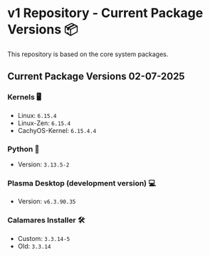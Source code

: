 # v1 Repository - Current Package Versions 📦

This repository is based on the core system packages.

## Current Package Versions 02-07-2025

### Kernels 🖥️
- Linux: `6.15.4`
- Linux-Zen: `6.15.4`
- CachyOS-Kernel: `6.15.4.4`

### Python 🐍
- Version: `3.13.5-2`

### Plasma Desktop (development version) 💻
- Version: `v6.3.90.35`

### Calamares Installer 🛠️
- Custom: `3.3.14-5`
- Old: `3.3.14`
